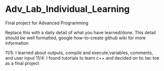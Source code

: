 # Adv_Lab_Individual_Learning
Final project for Advanced Programming

Replace this with a daily detail of what you have learned/done.
This detail should be well formatted, google how-to-create github wiki for more information

11/5: I learned about outputs, compile and execute,variables, comments, and user input
11/4: I found tutorials to learn c++ and decided on tic tac toe as a final project
